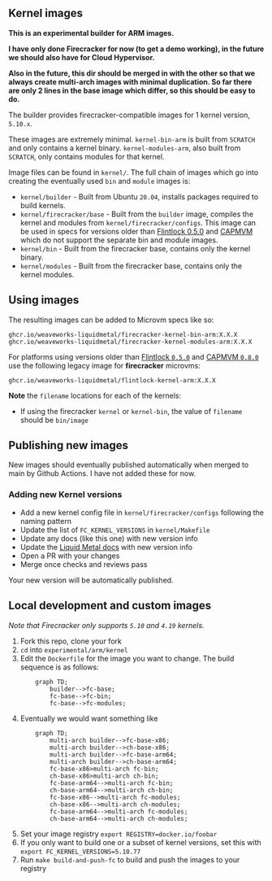 ## Kernel images

**This is an experimental builder for ARM images.**

**I have only done Firecracker for now (to get a demo working), in the future we
should also have for Cloud Hypervisor.**

**Also in the future, this dir should be merged in with the other so that we
always create multi-arch images with minimal duplication. So far there are only
2 lines in the base image which differ, so this should be easy to do.**

The builder provides firecracker-compatible images for 1 kernel version, `5.10.x`.

These images are extremely minimal. `kernel-bin-arm` is built from `SCRATCH` and
only contains a kernel binary. `kernel-modules-arm`, also built from `SCRATCH`,
only contains modules for that kernel.

Image files can be found in `kernel/`. The full chain of images which go into
creating the eventually used `bin` and `module` images is:

- `kernel/builder` - Built from Ubuntu `20.04`, installs packages required to build kernels.
- `kernel/firecracker/base` - Built from the `builder` image, compiles the kernel and modules
	from `kernel/firecracker/configs`. This image can be used in specs for versions older than
	[Flintlock 0.5.0][fl5] and [CAPMVM][cap8] which do not support the separate bin and module
	images.
- `kernel/bin` - Built from the firecracker base, contains only the kernel binary.
- `kernel/modules` - Built from the firecracker base, contains only the kernel modules.

## Using images

The resulting images can be added to Microvm specs like so:

```
ghcr.io/weaveworks-liquidmetal/firecracker-kernel-bin-arm:X.X.X
ghcr.io/weaveworks-liquidmetal/firecracker-kernel-modules-arm:X.X.X
```

For platforms using versions older than [Flintlock `0.5.0`][fl5] and [CAPMVM `0.8.0`][cap8]
use the following legacy image for **firecracker** microvms:

```
ghcr.io/weaveworks-liquidmetal/flintlock-kernel-arm:X.X.X
```

**Note** the `filename` locations for each of the kernels:
- If using the firecracker `kernel` or `kernel-bin`, the value of `filename`
	should be `bin/image`

## Publishing new images

New images should eventually published automatically when merged to main by Github Actions.
I have not added these for now.

### Adding new Kernel versions

- Add a new kernel config file in `kernel/firecracker/configs` following the naming pattern
- Update the list of `FC_KERNEL_VERSIONS` in `kernel/Makefile`
- Update any docs (like this one) with new version info
- Update the [Liquid Metal docs][lm-docs] with new version info
- Open a PR with your changes
- Merge once checks and reviews pass

Your new version will be automatically published.

## Local development and custom images

_Note that Firecracker only supports `5.10` and `4.19` kernels._

1. Fork this repo, clone your fork
1. `cd` into `experimental/arm/kernel`
1. Edit the `Dockerfile` for the image you want to change.
	The build sequence is as follows:
	```mermaid
		graph TD;
			builder-->fc-base;
			fc-base-->fc-bin;
			fc-base-->fc-modules;
	```
1. Eventually we would want something like
	```mermaid
		graph TD;
			multi-arch builder-->fc-base-x86;
			multi-arch builder-->ch-base-x86;
			multi-arch builder-->fc-base-arm64;
			multi-arch builder-->ch-base-arm64;
			fc-base-x86>multi-arch fc-bin;
			ch-base-x86>multi-arch ch-bin;
			fc-base-arm64-->multi-arch fc-bin;
			ch-base-arm64-->multi-arch ch-bin;
			fc-base-x86-->multi-arch fc-modules;
			ch-base-x86-->multi-arch ch-modules;
			fc-base-arm64-->multi-arch fc-modules;
			ch-base-arm64-->multi-arch ch-modules;
	```
1. Set your image registry `export REGISTRY=docker.io/foobar`
1. If you only want to build one or a subset of kernel versions, set this with
	`export FC_KERNEL_VERSIONS=5.10.77`
1. Run `make build-and-push-fc` to build and push the images to your registry

[fl5]: https://github.com/weaveworks-liquidmetal/flintlock/releases/tag/v0.5.0
[cap8]: https://github.com/weaveworks-liquidmetal/cluster-api-provider-microvm/releases/tag/v0.8.0
[lm-docs]: https://github.com/weaveworks-liquidmetal/site/blob/main/docs/guides/images.md

